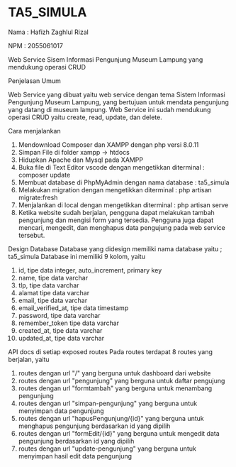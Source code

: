 # TA5_SIMULA

Nama : Hafizh Zaghlul Rizal

NPM : 2055061017

Web Service Sisem Informasi Pengunjung Museum Lampung yang mendukung operasi CRUD

Penjelasan Umum

Web Service yang dibuat yaitu web service dengan tema Sistem Informasi Pengunjung Museum Lampung, yang bertujuan untuk mendata pengunjung yang datang di museum lampung. Web Service ini sudah mendukung operasi CRUD yaitu create, read, update, dan delete.

Cara menjalankan
1. Mendownload Composer dan XAMPP dengan php versi 8.0.11
2. Simpan File di folder xampp -> htdocs
3. Hidupkan Apache dan Mysql pada XAMPP
4. Buka file di Text Editor vscode dengan mengetikkan diterminal : composer update
5. Membuat database di PhpMyAdmin dengan nama database : ta5_simula
6. Melakukan migration dengan mengetikkan diterminal : php artisan migrate:fresh
7. Menjalankan di local dengan mengetikkan diterminal : php artisan serve
8. Ketika website sudah berjalan, pengguna dapat melakukan tambah pengunjung dan mengisi form yang tersedia. Pengguna juga dapat mencari, mengedit, dan menghapus data pengujung pada web service tersebut.

Design Database
Database yang didesign memiliki nama database yaitu ; ta5_simula
Database ini memiliki 9 kolom, yaitu 
1. id, tipe data integer, auto_increment, primary key
2. name, tipe data varchar
3. tlp, tipe data varchar
4. alamat tipe data varchar
5. email, tipe data varchar
6. email_verified_at, tipe data timestamp
7. password, tipe data varchar
8. remember_token tipe data varchar
9. created_at, tipe data varchar
10. updated_at, tipe data varchar

API docs di setiap exposed routes
Pada routes terdapat 8 routes yang berjalan, yaitu
1. routes dengan url "/" yang berguna untuk dashboard dari website
2. routes dengan url "pengunjung" yang berguna untuk daftar pengujung
3. routes dengan url "formtambah" yang berguna untuk menambang pengunjung
4. routes dengan url "simpan-pengunjung" yang berguna untuk menyimpan data pengunjung
5. routes dengan url "hapusPengunjung/{id}" yang berguna untuk menghapus pengunjung berdasarkan id yang dipilih
6. routes dengan url "formEdit/{id}" yang berguna untuk mengedit data pengunjung berdasarkan id yang dipilih
7. routes dengan url "update-pengunjung" yang berguna untuk menyimpan hasil edit data pengunjung
